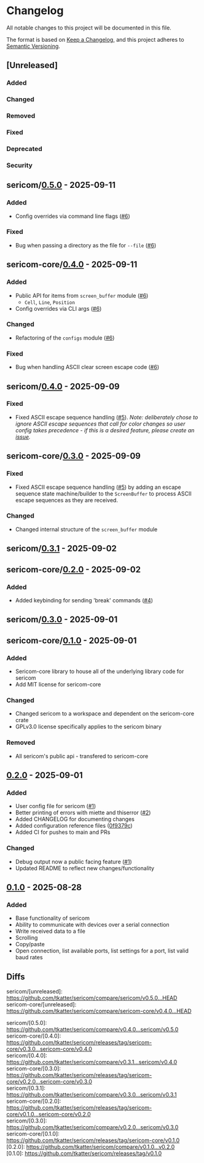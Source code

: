 # Changelog

All notable changes to this project will be documented in this file.

The format is based on [Keep a Changelog](https://keepachangelog.com/en/1.1.0/),
and this project adheres to [Semantic Versioning](https://semver.org/spec/v2.0.0.html).

## [Unreleased]

### Added

### Changed

### Removed

### Fixed

### Deprecated

### Security

## sericom/[0.5.0](https://github.com/tkatter/sericom/releases/tag/sericom/v0.5.0) - 2025-09-11

### Added

- Config overrides via command line flags ([#6](https://github.com/tkatter/sericom/pull/6))

### Fixed

- Bug when passing a directory as the file for `--file` ([#6](https://github.com/tkatter/sericom/pull/6))

## sericom-core/[0.4.0](https://github.com/tkatter/sericom/releases/tag/sericom-core/v0.4.0) - 2025-09-11

### Added

- Public API for items from `screen_buffer` module ([#6](https://github.com/tkatter/sericom/pull/6))
  - `Cell`, `Line`, `Position`
- Config overrides via CLI args ([#6](https://github.com/tkatter/sericom/pull/6))

### Changed

- Refactoring of the `configs` module ([#6](https://github.com/tkatter/sericom/pull/6))

### Fixed

- Bug when handling ASCII clear screen escape code ([#6](https://github.com/tkatter/sericom/pull/6))

## sericom/[0.4.0](https://github.com/tkatter/sericom/releases/tag/sericom/v0.4.0) - 2025-09-09

### Fixed

- Fixed ASCII escape sequence handling ([#5](https://github.com/tkatter/sericom/pull/5)). _Note: deliberately chose to ignore ASCII escape sequences that call for color changes so user config takes precedence - if this is a desired feature, please create an [issue](https://github.com/tkatter/sericom/issues)._

## sericom-core/[0.3.0](https://github.com/tkatter/sericom/releases/tag/sericom-core/v0.3.0) - 2025-09-09

### Fixed

- Fixed ASCII escape sequence handling ([#5](https://github.com/tkatter/sericom/pull/5)) by adding an escape sequence state machine/builder to the `ScreenBuffer` to process ASCII escape sequences as they are received.

### Changed

- Changed internal structure of the `screen_buffer` module

## sericom/[0.3.1](https://github.com/tkatter/sericom/releases/tag/sericom/v0.3.1) - 2025-09-02

## sericom-core/[0.2.0](https://github.com/tkatter/sericom/releases/tag/sericom-core/v0.2.0) - 2025-09-02

### Added

- Added keybinding for sending 'break' commands ([#4](https://github.com/tkatter/sericom/pull/4))

## sericom/[0.3.0](https://github.com/tkatter/sericom/releases/tag/sericom/v0.3.0) - 2025-09-01

## sericom-core/[0.1.0](https://github.com/tkatter/sericom/releases/tag/sericom-core/v0.1.0) - 2025-09-01

### Added

- Sericom-core library to house all of the underlying library code for sericom
- Add MIT license for sericom-core

### Changed

- Changed sericom to a workspace and dependent on the sericom-core crate
- GPLv3.0 license specifically applies to the sericom binary

### Removed

- All sericom's public api - transfered to sericom-core

## [0.2.0](https://github.com/tkatter/sericom/releases/tag/v0.2.0) - 2025-09-01

### Added

- User config file for sericom ([#1](https://github.com/tkatter/sericom/pull/1))
- Better printing of errors with miette and thiserror ([#2](https://github.com/tkatter/sericom/pull/2))
- Added CHANGELOG for documenting changes
- Added configuration reference files ([0f9379c](https://github.com/tkatter/sericom/commit/0f9379cd28379c74439e63d3535e1c4487e0d6fe))
- Added CI for pushes to main and PRs

### Changed

- Debug output now a public facing feature ([#1](https://github.com/tkatter/sericom/pull/1))
- Updated README to reflect new changes/functionality

## [0.1.0](https://github.com/tkatter/sericom/releases/tag/v0.1.0) - 2025-08-28

### Added

- Base functionality of sericom
- Ability to communicate with devices over a serial connection
- Write received data to a file
- Scrolling
- Copy/paste
- Open connection, list available ports, list settings for a port, list valid baud rates

## Diffs

sericom/[unreleased]: https://github.com/tkatter/sericom/compare/sericom/v0.5.0...HEAD  
sericom-core/[unreleased]: https://github.com/tkatter/sericom/compare/sericom-core/v0.4.0...HEAD

sericom/[0.5.0]: https://github.com/tkatter/sericom/compare/v0.4.0...sericom/v0.5.0  
sericom-core/[0.4.0]: https://github.com/tkatter/sericom/releases/tag/sericom-core/v0.3.0...sericom-core/v0.4.0  
sericom/[0.4.0]: https://github.com/tkatter/sericom/compare/v0.3.1...sericom/v0.4.0  
sericom-core/[0.3.0]: https://github.com/tkatter/sericom/releases/tag/sericom-core/v0.2.0...sericom-core/v0.3.0  
sericom/[0.3.1]: https://github.com/tkatter/sericom/compare/v0.3.0...sericom/v0.3.1  
sericom-core/[0.2.0]: https://github.com/tkatter/sericom/releases/tag/sericom-core/v0.1.0...sericom-core/v0.2.0  
sericom/[0.3.0]: https://github.com/tkatter/sericom/compare/v0.2.0...sericom/v0.3.0  
sericom-core/[0.1.0]: https://github.com/tkatter/sericom/releases/tag/sericom-core/v0.1.0  
[0.2.0]: https://github.com/tkatter/sericom/compare/v0.1.0...v0.2.0  
[0.1.0]: https://github.com/tkatter/sericom/releases/tag/v0.1.0
